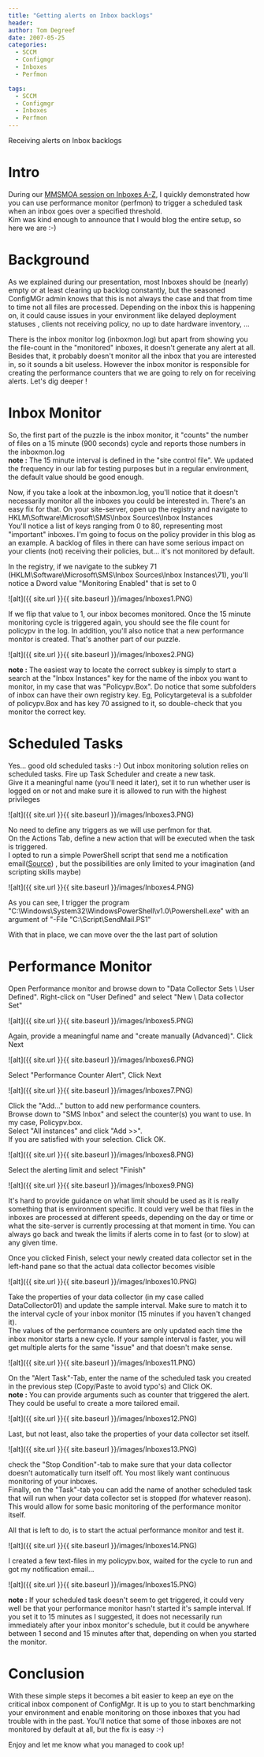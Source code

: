 ```yaml
---
title: "Getting alerts on Inbox backlogs"
header:
author: Tom Degreef
date: 2007-05-25
categories:
  - SCCM
  - Configmgr
  - Inboxes
  - Perfmon

tags:
  - SCCM
  - Configmgr
  - Inboxes
  - Perfmon
---
```


Receiving alerts on Inbox backlogs

# Intro #

During our [MMSMOA session on Inboxes A-Z](https://mms2018.sched.com/event/EeQx/configmgr-inboxes-a-through-z), I quickly demonstrated how you can use performance monitor (perfmon) to trigger a scheduled task when an inbox goes over a specified threshold.  
Kim was kind enough to announce that I would blog the entire setup, so here we are :-)

# Background #

As we explained during our presentation, most Inboxes should be (nearly) empty or at least clearing up backlog constantly, but the seasoned ConfigMGr admin knows that this is not always the case and that from time to time not all files are processed. Depending on the inbox this is happening on, it could cause issues in your environment like delayed deployment statuses , clients not receiving policy, no up to date hardware inventory, ...

There is the inbox monitor log (inboxmon.log) but apart from showing you the file-count in the "monitored" inboxes, it doesn't generate any alert at all. Besides that, it probably doesn't monitor all the inbox that you are interested in, so it sounds a bit useless. However the inbox monitor is responsible for creating the performance counters that we are going to rely on for receiving alerts. Let's dig deeper !

# Inbox Monitor #

So, the first part of the puzzle is the inbox monitor, it "counts" the number of files on a 15 minute (900 seconds) cycle and reports those numbers in the inboxmon.log  
**note :** The 15 minute interval is defined in the "site control file". We updated the frequency in our lab for testing purposes but in a regular environment, the default value should be good enough.

Now, if you take a look at the inboxmon.log, you'll notice that it doesn't necessarily monitor all the inboxes you could be interested in. There's an easy fix for that. On your site-server, open up the registry and navigate to HKLM\Software\Microsoft\SMS\Inbox Sources\Inbox Instances  
You'll notice a list of keys ranging from 0 to 80, representing most "important" inboxes. I'm going to focus on the policy provider in this blog as an example. A backlog of files in there can have some serious impact on your clients (not) receiving their policies, but... it's not monitored by default.

In the registry, if we navigate to the subkey 71 (HKLM\Software\Microsoft\SMS\Inbox Sources\Inbox Instances\71), you'll notice a Dword value "Monitoring Enabled" that is set to 0

![alt]({{ site.url }}{{ site.baseurl }}/images/Inboxes1.PNG)

If we flip that value to 1, our inbox becomes monitored. Once the 15 minute monitoring cycle is triggered again, you should see the file count for policypv in the log. In addition, you'll also notice that a new performance monitor is created. That's another part of our puzzle.

![alt]({{ site.url }}{{ site.baseurl }}/images/Inboxes2.PNG)

**note :** The easiest way to locate the correct subkey is simply to start a search at the "Inbox Instances" key for the name of the inbox you want to monitor, in my case that was "Policypv.Box". Do notice that some subfolders of inbox can have their own registry key. Eg, Policytargeteval is a subfolder of policypv.Box and has key 70 assigned to it, so double-check that you monitor the correct key.

# Scheduled Tasks #

Yes... good old scheduled tasks :-)
Out inbox monitoring solution relies on scheduled tasks. Fire up Task Scheduler and create a new task.  
Give it a meaningful name (you'll need it later), set it to run whether user is logged on or not and make sure it is allowed to run with the highest privileges

![alt]({{ site.url }}{{ site.baseurl }}/images/Inboxes3.PNG)

No need to define any triggers as we will use perfmon for that.  
On the Actions Tab, define a new action that will be executed when the task is triggered.  
I opted to run a simple PowerShell script that send me a notification email([Source](https://gallery.technet.microsoft.com/scriptcenter/Simple-Powershell-function-8e826d7c)) , but the possibilities are only limited to your imagination (and scripting skills maybe)

![alt]({{ site.url }}{{ site.baseurl }}/images/Inboxes4.PNG)

As you can see, I trigger the program "C:\Windows\System32\WindowsPowerShell\v1.0\Powershell.exe" with an argument of "-File "C:\Script\SendMail.PS1"

With that in place, we can move over the the last part of solution

# Performance Monitor #

Open Performance monitor and browse down to "Data Collector Sets \ User Defined". Right-click on "User Defined" and select "New \ Data collector Set"

![alt]({{ site.url }}{{ site.baseurl }}/images/Inboxes5.PNG)

Again, provide a meaningful name and "create manually (Advanced)". Click Next

![alt]({{ site.url }}{{ site.baseurl }}/images/Inboxes6.PNG)

Select "Performance Counter Alert", Click Next

![alt]({{ site.url }}{{ site.baseurl }}/images/Inboxes7.PNG)

Click the "Add..." button to add new performance counters.  
Browse down to "SMS Inbox" and select the counter(s) you want to use. In my case, Policypv.box.  
Select "All instances" and click "Add >>".  
If you are satisfied with your selection. Click OK.

![alt]({{ site.url }}{{ site.baseurl }}/images/Inboxes8.PNG)

Select the alerting limit and select "Finish"

![alt]({{ site.url }}{{ site.baseurl }}/images/Inboxes9.PNG)

It's hard to provide guidance on what limit should be used as it is really something that is environment specific. It could very well be that files in the inboxes are processed at different speeds, depending on the day or time or what the site-server is currently processing at that moment in time. You can always go back and tweak the limits if alerts come in to fast (or to slow) at any given time.

Once you clicked Finish, select your newly created data collector set in the left-hand pane so that the actual data collector becomes visible

![alt]({{ site.url }}{{ site.baseurl }}/images/Inboxes10.PNG)

Take the properties of your data collector (in my case called DataCollector01) and update the sample interval. Make sure to match it to the interval cycle of your inbox monitor (15 minutes if you haven't changed it).  
The values of the performance counters are only updated each time the inbox monitor starts a new cycle. If your sample interval is faster, you will get multiple alerts for the same "issue" and that doesn't make sense.

![alt]({{ site.url }}{{ site.baseurl }}/images/Inboxes11.PNG)

On the "Alert Task"-Tab, enter the name of the scheduled task you created in the previous step (Copy/Paste to avoid typo's) and Click OK.  
**note :** You can provide arguments such as counter that triggered the alert. They could be useful to create a more tailored email.

![alt]({{ site.url }}{{ site.baseurl }}/images/Inboxes12.PNG)

Last, but not least, also take the properties of your data collector set itself.

![alt]({{ site.url }}{{ site.baseurl }}/images/Inboxes13.PNG)

check the "Stop Condition"-tab to make sure that your data collector doesn't automatically turn itself off. You most likely want continuous monitoring of your inboxes.  
Finally, on the "Task"-tab you can add the name of another scheduled task that will run when your data collector set is stopped (for whatever reason). This would allow for some basic monitoring of the performance monitor itself.

All that is left to do, is to start the actual performance monitor and test it.

![alt]({{ site.url }}{{ site.baseurl }}/images/Inboxes14.PNG)

I created a few text-files in my policypv.box, waited for the cycle to run and got my notification email...

![alt]({{ site.url }}{{ site.baseurl }}/images/Inboxes15.PNG)

**note :** If your scheduled task doesn't seem to get triggered, it could very well be that your performance monitor hasn't started it's sample interval. If you set it to 15 minutes as I suggested, it does not necessarily run immediately after your inbox monitor's schedule, but it could be anywhere between 1 second and 15 minutes after that, depending on when you started the monitor.

# Conclusion #

With these simple steps it becomes a bit easier to keep an eye on the critical inbox component of ConfigMgr. It is up to you to start benchmarking your environment and enable monitoring on those inboxes that you had trouble with in the past. You'll notice that some of those inboxes are not monitored by default at all, but the fix is easy :-)

Enjoy and let me know what you managed to cook up! 